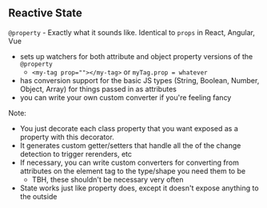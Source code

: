 ## Reactive State

`@property` - Exactly what it sounds like. Identical to `props` in React, Angular, Vue
  - sets up watchers for both attribute and object property versions of the `@property`
    - `<my-tag prop=""></my-tag>` or `myTag.prop = whatever`
  - has conversion support for the basic JS types (String, Boolean, Number, Object, Array) for things passed in as attributes
  - you can write your own custom converter if you're feeling fancy

Note:
- You just decorate each class property that you want exposed as a property with this decorator.
- It generates custom getter/setters that handle all the of the change detection to trigger rerenders, etc
- If necessary, you can write custom converters for converting from attributes on the element tag to the type/shape you need them to be
  - TBH, these shouldn't be necessary very often
- State works just like property does, except it doesn't expose anything to the outside
